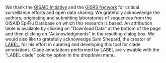 We thank the [GISAID Initiative](https://gisaid.org) and the [GISRS Network](http://www.who.int/influenza/gisrs_laboratory/en/) for critical surveillance efforts and open data sharing. We gratefully acknowledge the authors, originating and submitting laboratories of sequences from the GISAID EpiFlu Database on which this research is based. An attribution table is available by clicking on "Download Data" at the bottom of the page and then clicking on "Acknowledgments" in the resulting dialog box. We would also like to gratefully acknowledge Sam Shepard, the creator of [LABEL](https://wonder.cdc.gov/amd/flu/label/), for his effort in curating and developing this tool for clade annotations. Clade annotations performed by LABEL are viewable with the "LABEL clade" colorby option in the dropdown menu. 
